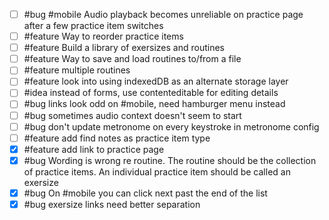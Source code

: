 - [ ] #bug #mobile Audio playback becomes unreliable on practice page after a few practice item switches
- [ ] #feature Way to reorder practice items
- [ ] #feature Build a library of exersizes and routines
- [ ] #feature Way to save and load routines to/from a file
- [ ] #feature multiple routines
- [ ] #feature look into using indexedDB as an alternate storage layer
- [ ] #idea instead of forms, use contenteditable for editing details
- [ ] #bug links look odd on #mobile, need hamburger menu instead
- [ ] #bug sometimes audio context doesn't seem to start
- [ ] #bug don't update metronome on every keystroke in metronome config
- [ ] #feature add find notes as practice item type
- [x] #feature add link to practice page
- [x] #bug Wording is wrong re routine. The routine should be the collection of practice items. An individual practice item should be called an exersize
- [x] #bug On #mobile you can click next past the end of the list
- [x] #bug exersize links need better separation